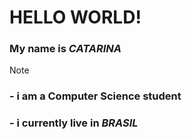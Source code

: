 # **HELLO WORLD!**
### My name is ***CATARINA***
> [!NOTE]
> ### - i am a Computer Science student
> ### - i currently live in ***BRASIL***
